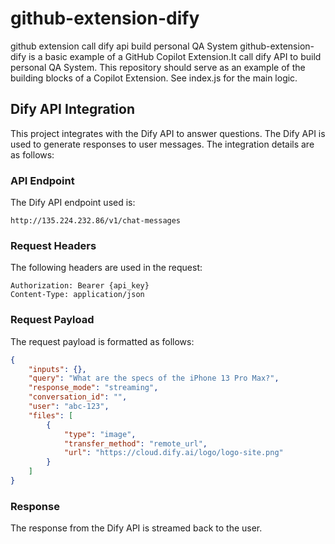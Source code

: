 # github-extension-dify
github extension call dify api build personal QA System
github-extension-dify is a basic example of a GitHub Copilot Extension.It call dify API to build personal QA System. This repository should serve as an example of the building blocks of a Copilot Extension. See index.js for the main logic.

## Dify API Integration

This project integrates with the Dify API to answer questions. The Dify API is used to generate responses to user messages. The integration details are as follows:

### API Endpoint

The Dify API endpoint used is:
```
http://135.224.232.86/v1/chat-messages
```

### Request Headers

The following headers are used in the request:
```
Authorization: Bearer {api_key}
Content-Type: application/json
```

### Request Payload

The request payload is formatted as follows:
```json
{
    "inputs": {},
    "query": "What are the specs of the iPhone 13 Pro Max?",
    "response_mode": "streaming",
    "conversation_id": "",
    "user": "abc-123",
    "files": [
        {
            "type": "image",
            "transfer_method": "remote_url",
            "url": "https://cloud.dify.ai/logo/logo-site.png"
        }
    ]
}
```

### Response

The response from the Dify API is streamed back to the user.
